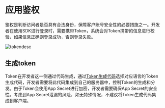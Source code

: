 # 应用鉴权
鉴权是判断访问者是否具有合法身份，保障客户账号安全性的必要措施之一。开发者在使用SDK进行登录时，需要携带Token，系统会对Token携带的信息进行校验，如果信息正确则登录成功，否则登录失败。

![tokendesc](../../images/platform/token_desc.png)

## 生成token
Token在开发者这一侧通过代码生成，通过[Token生成代码](http://paas.hst.com/developer/downloadToken)选择对应语言的Token生成代码，开发者需要将此代码集成到自己的服务器中，控制Token的生成和分发。由于Token会使用App Secret进行加密，开发者需要确保App Secret的安全性。考虑到App Secret泄漏的风险，如无特殊情况，不建议将Token生成代码集成到客户端。